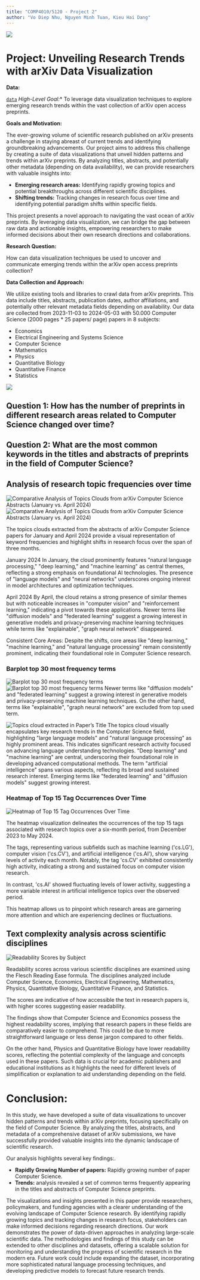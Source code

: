 ```yaml
---
title: "COMP4010/5120 - Project 2"
author: "Vo Diep Nhu, Nguyen Minh Tuan, Kieu Hai Dang"
---
```

![](images/banner.png)



# Project:  Unveiling Research Trends with arXiv Data Visualization 

**Data:** 

[`data`](https://github.com/mtuann/comp5120-data-vis/blob/main/project02/arxiv05_v2.csv)
*High-Level Goal:** To leverage data visualization techniques to explore emerging research trends within the vast collection of arXiv open access preprints.

**Goals and Motivation:** 

The ever-growing volume of scientific research published on arXiv presents a challenge in staying abreast of current trends and identifying groundbreaking advancements. Our project aims to address this challenge by creating a suite of data visualizations that unveil hidden patterns and trends within arXiv preprints. By analyzing titles, abstracts, and potentially other metadata (depending on data availability), we can provide researchers with valuable insights into:

- **Emerging research areas:** Identifying rapidly growing topics and potential breakthroughs across different scientific disciplines.
- **Shifting trends:** Tracking changes in research focus over time and identifying potential paradigm shifts within specific fields.
<!-- - **Collaboration patterns:** Visualizing co-authorship networks to understand research communities and collaborations driving innovation.
- **Author productivity:** Highlighting highly productive researchers and their areas of focus. -->

This project presents a novel approach to navigating the vast ocean of arXiv preprints. By leveraging data visualization, we can bridge the gap between raw data and actionable insights, empowering researchers to make informed decisions about their own research directions and collaborations.

**Research Question:**

How can data visualization techniques be used to uncover and communicate emerging trends within the arXiv open access preprints collection?

**Data Collection and Approach:**

We utilize existing tools and libraries to crawl data from arXiv preprints. This data include titles, abstracts, publication dates, author affiliations, and potentially other relevant metadata fields depending on availability. Our data are collected from 2023-11-03 to 2024-05-03 with 50.000 Computer Science (2000 pages * 25 papers/ page) papers in 8 subjects:

  - Economics
  - Electrical Engineering and Systems Science
  - Computer Science
  - Mathematics
  - Physics
  - Quantitative Biology
  - Quantitative Finance
  - Statistics

![](images/data.png)

## Question 1: How has the number of preprints in different research areas related to Computer Science changed over time?

## Question 2: What are the most common keywords in the titles and abstracts of preprints in the field of Computer Science?

## Analysis of research topic frequencies over time

![Comparative Analysis of Topics Clouds from arXiv Computer Science Abstracts (January vs. April 2024)](images/Slide12.png)
![Comparative Analysis of Topics Clouds from arXiv Computer Science Abstracts (January vs. April 2024)](images/Slide13.png)

The topics clouds extracted from the abstracts of arXiv Computer Science papers for January and April 2024 provide a visual representation of keyword frequencies and highlight shifts in research focus over the span of three months.

January 2024
In January, the cloud prominently features "natural language processing," "deep learning," and "machine learning" as central themes, reflecting a strong emphasis on foundational AI technologies. The presence of "language models" and "neural networks" underscores ongoing interest in model architectures and optimization techniques.

April 2024
By April, the cloud retains a strong presence of similar themes but with noticeable increases in "computer vision" and "reinforcement learning," indicating a pivot towards these applications. Newer terms like "diffusion models" and "federated learning" suggest a growing interest in generative models and privacy-preserving machine learning techniques while terms like "explainable", "graph neural network" disappeared.

Consistent Core Areas: Despite the shifts, core areas like "deep learning," "machine learning," and "natural language processing" remain consistently prominent, indicating their foundational role in Computer Science research.

### Barplot top 30 most frequency terms
![Barplot top 30 most frequency terms](images/Slide14_1.png)
![Barplot top 30 most frequency terms](images/Slide14_4.png)
Newer terms like "diffusion models" and "federated learning" suggest a growing interest in generative models and privacy-preserving machine learning techniques. On the other hand, terms like "explainable", "graph neural network" are excluded from top used term.

![Topics cloud extracted in Paper’s Title](images/Slide15.png)
The topics cloud visually encapsulates key research trends in the Computer Science field, highlighting "large language models" and "natural language processing" as highly prominent areas. This indicates significant research activity focused on advancing language understanding technologies. "Deep learning" and "machine learning" are central, underscoring their foundational role in developing advanced computational methods. The term "artificial intelligence" spans various aspects, reflecting its broad and sustained research interest. Emerging terms like "federated learning" and "diffusion models" suggest growing interest.

### Heatmap of Top 15 Tag Occurrences Over Time
![Heatmap of Top 15 Tag Occurrences Over Time](images/Slide16.png)

The heatmap visualization delineates the occurrences of the top 15 tags associated with research topics over a six-month period, from December 2023 to May 2024.

The tags, representing various subfields such as machine learning ('cs.LG'), computer vision ('cs.CV'), and artificial intelligence ('cs.AI'), show varying levels of activity each month. Notably, the tag 'cs.CV' exhibited consistently high activity, indicating a strong and sustained focus on computer vision research.

In contrast, 'cs.AI' showed fluctuating levels of lower activity, suggesting a more variable interest in artificial intelligence topics over the observed period.

This heatmap allows us to pinpoint which research areas are garnering more attention and which are experiencing declines or fluctuations.

## Text complexity analysis across scientific disciplines

![Readability Scores by Subject](images/Slide17.png)

Readability scores across various scientific disciplines are examined using the Flesch Reading Ease formula. The disciplines analyzed include Computer Science, Economics, Electrical Engineering, Mathematics, Physics, Quantitative Biology, Quantitative Finance, and Statistics.

The scores are indicative of how accessible the text in research papers is, with higher scores suggesting easier readability.

The findings show that Computer Science and Economics possess the highest readability scores, implying that research papers in these fields are comparatively easier to comprehend. This could be due to more straightforward language or less dense jargon compared to other fields.

On the other hand, Physics and Quantitative Biology have lower readability scores, reflecting the potential complexity of the language and concepts used in these papers. Such data is crucial for academic publishers and educational institutions as it highlights the need for different levels of simplification or explanation to aid understanding depending on the field.

# Conclusion:
In this study, we have developed a suite of data visualizations to uncover hidden patterns and trends within arXiv preprints, focusing specifically on the field of Computer Science. By analyzing the titles, abstracts, and metadata of a comprehensive dataset of arXiv submissions, we have successfully provided valuable insights into the dynamic landscape of scientific research.

Our analysis highlights several key findings:.
- **Rapidly Growing Number of papers:** Rapidly growing number of paper Computer Science.
- **Trends:** analysis revealed a set of common terms frequently appearing in the titles and abstracts of Computer Science preprints. 

The visualizations and insights presented in this paper provide researchers, policymakers, and funding agencies with a clearer understanding of the evolving landscape of Computer Science research. By identifying rapidly growing topics and tracking changes in research focus, stakeholders can make informed decisions regarding research directions. Our work demonstrates the power of data-driven approaches in analyzing large-scale scientific data. The methodologies and findings of this study can be extended to other disciplines and datasets, offering a scalable solution for monitoring and understanding the progress of scientific research in the modern era. Future work could include expanding the dataset, incorporating more sophisticated natural language processing techniques, and developing predictive models to forecast future research trends.
